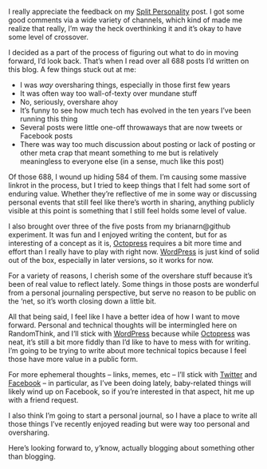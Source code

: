 I really appreciate the feedback on my [Split Personality][] post. I got some
good comments via a wide variety of channels, which kind of made me realize
that really, I’m way the heck overthinking it and it’s okay to have some level
of crossover.

I decided as a part of the process of figuring out what to do in moving forward,
I’d look back. That’s when I read over all 688 posts I’d written on this blog.
A few things stuck out at me:

* I was *way* oversharing things, especially in those first few years
* It was often way too wall-of-texty over mundane stuff
* No, seriously, overshare ahoy
* It’s funny to see how much tech has evolved in the ten years I’ve been running
  this thing
* Several posts were little one-off throwaways that are now tweets or Facebook
  posts
* There was way too much discussion about posting or lack of posting or other
  meta crap that meant something to me but is relatively meaningless to everyone
  else (in a sense, much like this post)

<!-- more -->

Of those 688, I wound up hiding 584 of them. I’m causing some massive linkrot in
the process, but I tried to keep things that I felt had some sort of enduring
value. Whether they’re reflective of me in some way or discussing personal
events that still feel like there’s worth in sharing, anything publicly visible
at this point is something that I still feel holds some level of value.

I also brought over three of the five posts from my brianarn@github experiment.
It was fun and I enjoyed writing the content, but for as interesting of a
concept as it is, [Octopress][] requires a bit more time and effort than I
really have to play with right now. [WordPress][] is just kind of solid out of
the box, especially in later versions, so it works for now.

For a variety of reasons, I cherish some of the overshare stuff because it’s
been of real value to reflect lately. Some things in those posts are wonderful
from a personal journaling perspective, but serve no reason to be public on the
‘net, so it’s worth closing down a little bit.

All that being said, I feel like I have a better idea of how I want to move
forward. Personal and technical thoughts will be intermingled here on
RandomThink, and I’ll stick with [WordPress][] because while [Octopress][] was
neat, it’s still a bit more fiddly than I’d like to have to mess with for
writing. I’m going to be trying to write about more technical topics because I
feel those have more value in a public form.

For more ephemeral thoughts – links, memes, etc – I’ll stick with [Twitter][]
and [Facebook][] – in particular, as I’ve been doing lately, baby-related
things will likely wind up on Facebook, so if you’re interested in that aspect,
hit me up with a friend request.

I also think I’m going to start a personal journal, so I have a place to write
all those things I’ve recently enjoyed reading but were way too personal and
oversharing.

Here’s looking forward to, y’know, actually blogging about something other than
blogging.

[Split Personality]: http://www.randomthink.net/blog/2012/09/split-personality/
[Octopress]: http://www.octopress.org/
[WordPress]: http://www.wordpress.org/
[Twitter]: http://twitter.com/brianarn
[Facebook]: http://www.facebook.com/brianarn
